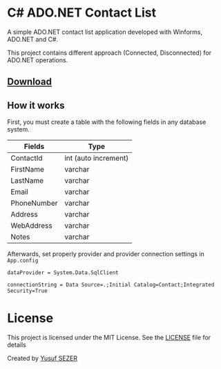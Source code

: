 # C# ADO.NET Contact List
A simple ADO.NET contact list application developed with Winforms, ADO.NET and C#.

This project contains different approach (Connected, Disconnected) for ADO.NET operations.

## [Download](https://github.com/yusufsefasezer/csharp-ado-contact/archive/master.zip)

## How it works
First, you must create a table with the following fields in any database system.

|   Fields      |   Type      	|
|---------------|---------------|
| ContactId     | int (auto increment) |
| FirstName     | varchar |
| LastName      | varchar |
| Email         | varchar |
| PhoneNumber   | varchar |
| Address       | varchar |
| WebAddress    | varchar |
| Notes         | varchar |

Afterwards, set properly provider and provider connection settings in `App.config`

`dataProvider = System.Data.SqlClient`

`connectionString = Data Source=.;Initial Catalog=Contact;Integrated Security=True`

# License
This project is licensed under the MIT License. See the [LICENSE](LICENSE) file for details

Created by [Yusuf SEZER](http://www.yusufsezer.com)